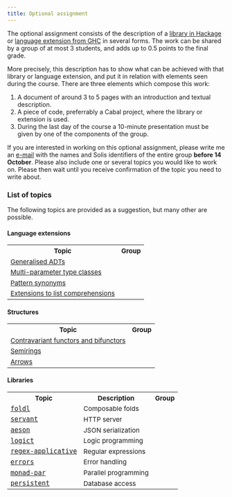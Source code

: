 ```yaml
---
title: Optional assignment
---
```


The optional assignment consists of the description of a [library in Hackage](http://hackage.haskell.org/) or [language extension from GHC](https://downloads.haskell.org/~ghc/latest/docs/html/users_guide/lang.html) in several forms. The work can be shared by a group of at most 3 students, and adds up to 0.5 points to the final grade.

More precisely, this description has to show what can be achieved with that library or language extension, and put it in relation with elements seen during the course. There are three elements which compose this work:

1. A document of around 3 to 5 pages with an introduction and textual description.
2. A piece of code, preferrably a Cabal project, where the library or extension is used.
3. During the last day of the course a 10-minute presentation must be given by one of the components of the group.

If you are interested in working on this optional assignment, please write me an [e-mail](mailto:A.SerranoMena@uu.nl) with the names and Solis identifiers of the entire group **before 14 October**. Please also include one or several topics you would like to work on. Please then wait until you receive confirmation of the topic you need to write about.

### List of topics

The following topics are provided as a suggestion, but many other are possible.

#### Language extensions

<table class="table table-stripped" style="font-size: 15px;">
<tr>
<th>Topic</th>
<th>Group</th>
</tr>
<!--
<tr>
<td><a href="https://downloads.haskell.org/~ghc/latest/docs/html/users_guide/glasgow_exts.html#generic-programming">Generic deriving</a></td>
<td></td>
</tr>
-->
<tr>
<td><a href="https://downloads.haskell.org/~ghc/latest/docs/html/users_guide/glasgow_exts.html#generalised-algebraic-data-types-gadts">Generalised ADTs</a></td>
<td></td>
</tr>
<tr>
<td><a href="https://downloads.haskell.org/~ghc/latest/docs/html/users_guide/glasgow_exts.html#multi-parameter-type-classes">Multi-parameter type classes</a></td>
<td></td>
</tr>
<tr>
<td><a href="https://downloads.haskell.org/~ghc/latest/docs/html/users_guide/glasgow_exts.html#pattern-synonyms">Pattern synonyms</a></td>
<td></td>
</tr>
<tr>
<td><a href="https://downloads.haskell.org/~ghc/latest/docs/html/users_guide/glasgow_exts.html#parallel-list-comprehensions">Extensions to list comprehensions</a></td>
<td></td>
</tr>
</table>

#### Structures

<table class="table table-stripped" style="font-size: 15px;">
<tr>
<th>Topic</th>
<th>Group</th>
</tr>
<tr>
<td><a href="https://www.schoolofhaskell.com/school/to-infinity-and-beyond/pick-of-the-week/profunctors">Contravariant functors and bifunctors</a></td>
<td></td>
</tr>
<tr>
<td><a href="https://dl.acm.org/citation.cfm?id=2500613">Semirings</a></td>
<td></td>
</tr>
<tr>
<td><a href="https://www.haskell.org/arrows/">Arrows</a></td>
<td></td>
</tr>
</table>

#### Libraries

<table class="table table-stripped" style="font-size: 15px;">
<tr>
<th>Topic</th>
<th>Description</th>
<th>Group</th>
</tr>
<tr>
<td><a href="http://hackage.haskell.org/package/foldl"><tt>foldl</tt></a></td>
<td>Composable folds</td>
<td></td>
</tr>
<tr>
<td><a href="http://haskell-servant.readthedocs.io/en/stable/"><tt>servant</tt></a></td>
<td>HTTP server</td>
<td></td>
</tr>
<tr>
<td><a href="http://hackage.haskell.org/package/aeson"><tt>aeson</tt></a></td>
<td>JSON serialization</td>
<td></td>
</tr>
<tr>
<td><a href="http://hackage.haskell.org/package/logict"><tt>logict</tt></a></td>
<td>Logic programming</td>
<td></td>
</tr>
<tr>
<td><a href="http://hackage.haskell.org/package/regex-applicative"><tt>regex-applicative</tt></a></td>
<td>Regular expressions</td>
<td></td>
</tr>
<tr>
<td><a href="http://hackage.haskell.org/package/errors"><tt>errors</tt></a></td>
<td>Error handling</td>
<td></td>
</tr>
<tr>
<td><a href="http://hackage.haskell.org/package/monad-par"><tt>monad-par</tt></a></td>
<td>Parallel programming</td>
<td></td>
</tr><tr>
<td><a href="http://hackage.haskell.org/package/persistent"><tt>persistent</tt></a></td>
<td>Database access</td>
<td></td>
</tr>
</table>
